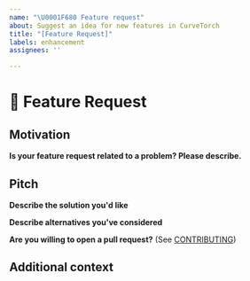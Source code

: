 ```yaml
---
name: "\U0001F680 Feature request"
about: Suggest an idea for new features in CurveTorch
title: "[Feature Request]"
labels: enhancement
assignees: ''

---
```


# 🚀 Feature Request

<!-- A clear and concise description of the feature you are requesting -->

## Motivation

**Is your feature request related to a problem? Please describe.**
<!-- A clear and concise description of what the problem is. Ex. I'm always frustrated when [...] -->
<!-- Please link to any relevant issues or other PRs! -->

## Pitch

**Describe the solution you'd like**
<!-- A clear and concise description of what you want to happen. -->

**Describe alternatives you've considered**
<!-- A clear and concise description of any alternative solutions or features you've considered. -->

**Are you willing to open a pull request?** (See [CONTRIBUTING](../CONTRIBUTING.md))

## Additional context

<!-- Add any other context or screenshots about the feature request here. -->
